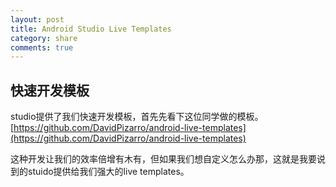 ```yaml
---
layout: post
title: Android Studio Live Templates
category: share
comments: true
---
```


## 快速开发模板

studio提供了我们快速开发模板，首先先看下这位同学做的模板。
[https://github.com/DavidPizarro/android-live-templates](https://github.com/DavidPizarro/android-live-templates)

  这种开发让我们的效率倍增有木有，但如果我们想自定义怎么办那，这就是我要说到的stuido提供给我们强大的live templates。
